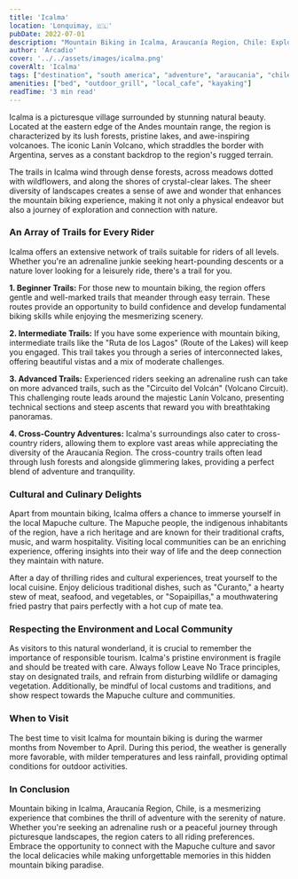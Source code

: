 ```yaml
---
title: 'Icalma'
location: 'Lonquimay, 🇨🇱'
pubDate: 2022-07-01
description: "Mountain Biking in Icalma, Araucanía Region, Chile: Exploring Nature's Thrilling Playground"
author: 'Arcadio'
cover: '../../assets/images/icalma.png'
coverAlt: 'Icalma'
tags: ["destination", "south america", "adventure", "araucania", "chile"]
amenities: ["bed", "outdoor_grill", "local_cafe", "kayaking"]
readTime: '3 min read'
---
```

Icalma is a picturesque village surrounded by stunning natural beauty. Located at the eastern edge of the Andes mountain range, the region is characterized by its lush forests, pristine lakes, and awe-inspiring volcanoes. The iconic Lanín Volcano, which straddles the border with Argentina, serves as a constant backdrop to the region's rugged terrain.

The trails in Icalma wind through dense forests, across meadows dotted with wildflowers, and along the shores of crystal-clear lakes. The sheer diversity of landscapes creates a sense of awe and wonder that enhances the mountain biking experience, making it not only a physical endeavor but also a journey of exploration and connection with nature.

### An Array of Trails for Every Rider

Icalma offers an extensive network of trails suitable for riders of all levels. Whether you're an adrenaline junkie seeking heart-pounding descents or a nature lover looking for a leisurely ride, there's a trail for you.

**1. Beginner Trails:** For those new to mountain biking, the region offers gentle and well-marked trails that meander through easy terrain. These routes provide an opportunity to build confidence and develop fundamental biking skills while enjoying the mesmerizing scenery.

**2. Intermediate Trails:** If you have some experience with mountain biking, intermediate trails like the "Ruta de los Lagos" (Route of the Lakes) will keep you engaged. This trail takes you through a series of interconnected lakes, offering beautiful vistas and a mix of moderate challenges.

**3. Advanced Trails:** Experienced riders seeking an adrenaline rush can take on more advanced trails, such as the "Circuito del Volcán" (Volcano Circuit). This challenging route leads around the majestic Lanín Volcano, presenting technical sections and steep ascents that reward you with breathtaking panoramas.

**4. Cross-Country Adventures:** Icalma's surroundings also cater to cross-country riders, allowing them to explore vast areas while appreciating the diversity of the Araucanía Region. The cross-country trails often lead through lush forests and alongside glimmering lakes, providing a perfect blend of adventure and tranquility.

### Cultural and Culinary Delights

Apart from mountain biking, Icalma offers a chance to immerse yourself in the local Mapuche culture. The Mapuche people, the indigenous inhabitants of the region, have a rich heritage and are known for their traditional crafts, music, and warm hospitality. Visiting local communities can be an enriching experience, offering insights into their way of life and the deep connection they maintain with nature.

After a day of thrilling rides and cultural experiences, treat yourself to the local cuisine. Enjoy delicious traditional dishes, such as "Curanto," a hearty stew of meat, seafood, and vegetables, or "Sopaipillas," a mouthwatering fried pastry that pairs perfectly with a hot cup of mate tea.

### Respecting the Environment and Local Community

As visitors to this natural wonderland, it is crucial to remember the importance of responsible tourism. Icalma's pristine environment is fragile and should be treated with care. Always follow Leave No Trace principles, stay on designated trails, and refrain from disturbing wildlife or damaging vegetation. Additionally, be mindful of local customs and traditions, and show respect towards the Mapuche culture and communities.

### When to Visit

The best time to visit Icalma for mountain biking is during the warmer months from November to April. During this period, the weather is generally more favorable, with milder temperatures and less rainfall, providing optimal conditions for outdoor activities.

### In Conclusion

Mountain biking in Icalma, Araucanía Region, Chile, is a mesmerizing experience that combines the thrill of adventure with the serenity of nature. Whether you're seeking an adrenaline rush or a peaceful journey through picturesque landscapes, the region caters to all riding preferences. Embrace the opportunity to connect with the Mapuche culture and savor the local delicacies while making unforgettable memories in this hidden mountain biking paradise.